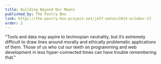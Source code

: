 ```yaml
---
title: Building Beyond Our Means
published_by: The Pastry Box
link: https://the-pastry-box-project.net/jeff-eaton/2014-october-27
order: 2
---
```

"Tools and data may aspire to technopian neutrality, but it’s extremely difficult to draw lines around morally and ethically problematic applications of them. Those of us who cut our teeth on programming and web development in less hyper-connected times can have trouble remembering that."